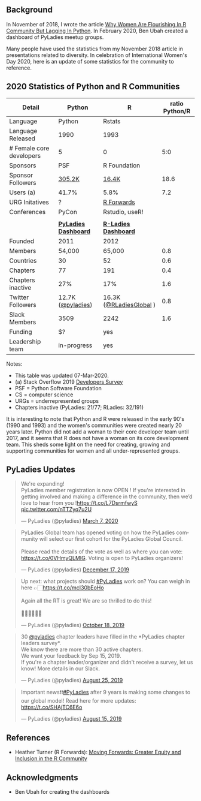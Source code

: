## Background
In November of 2018, I wrote the article [Why Women Are Flourishing In R Community But Lagging In Python](https://reshamas.github.io/why-women-are-flourishing-in-r-community-but-lagging-in-python/). In February 2020, Ben Ubah created a dashboard of PyLadies meetup groups. 

Many people have used the statistics from my November 2018 article in presentations related to diversity.  In celebration of International Women's Day 2020, here is an update of some statistics for the community to reference.  


## 2020 Statistics of Python and R Communities

| Detail            | Python | R  | ratio Python/R  |
|-------------------|------------|------------|----------------|
| Language          | Python     | Rstats     |                |
| Language Released | 1990       | 1993       |                |
| # Female core developers|  5   | 0          |  5:0              | 
| Sponsors       | PSF        | R Foundation |              |
| Sponsor Followers | [305.2K](https://twitter.com/ThePSF)  |  [16.4K](https://twitter.com/_R_Foundation)| 18.6  |
| Users (a)         | 41.7%      | 5.8%       |  7.2   |
| URG Initatives    | ?          | [R Forwards](https://forwards.github.io)       |     |
| Conferences       | PyCon      | Rstudio, useR! 
|                   |    |        |     |
|      | **[PyLadies Dashboard](https://nyc-pyladies.github.io/pyladies-dashboard/pyladies.html)**   | **[R-Ladies Dashboard](https://benubah.github.io/r-community-explorer/rladies.html)**
| Founded           | 2011       | 2012       |                |
| Members           | 54,000     | 65,000     |  0.8   |
| Countries         | 30         |  52        |  0.6   |
| Chapters          | 77         | 191        |  0.4   |
| Chapters inactive | 27%        | 17%        |  1.6   |
| Twitter Followers | 12.7K ([@pyladies](https://twitter.com/pyladies))  |  16.3K ([@RLadiesGlobal](https://twitter.com/RLadiesGlobal) )   | 0.8
| Slack Members     | 3509       | 2242       |  1.6   |  
| Funding           | $?         |  yes       |           |     
| Leadership team             | in-progress| yes        |                |

Notes:  
- This table was updated 07-Mar-2020.
- (a) Stack Overflow 2019 [Developers Survey](https://insights.stackoverflow.com/survey/2019)
- PSF = Python Software Foundation  
- CS = computer science
- URGs = underrepresented groups
- Chapters inactive (PyLadies: 21/77; RLadies: 32/191)

It is interesting to note that Python and R were released in the early 90's (1990 and 1993) and the women's communities were created nearly 20 years later.  Python did not add a woman to their core developer team until 2017, and it seems that R does not have a woman on its core development team.  This sheds some light on the need for creating, growing and supporting communities for women and all under-represented groups.  

## PyLadies Updates
<p>
<blockquote class="twitter-tweet"><p lang="en" dir="ltr">We&#39;re expanding!<br>PyLadies member registration is now OPEN ! If you&#39;re interested in getting involved and making a difference in the community, then we’d love to hear from you !<a href="https://t.co/L7DsrmfwyS">https://t.co/L7DsrmfwyS</a> <a href="https://t.co/nTTZyq7u2U">pic.twitter.com/nTTZyq7u2U</a></p>&mdash; PyLadies (@pyladies) <a href="https://twitter.com/pyladies/status/1236357624871845888?ref_src=twsrc%5Etfw">March 7, 2020</a></blockquote> <script async src="https://platform.twitter.com/widgets.js" charset="utf-8"></script>
</p>

<p>
<blockquote class="twitter-tweet"><p lang="en" dir="ltr">PyLadies Global team has opened voting on how the PyLadies community will select our first cohort for the PyLadies Global Council. <br><br>Please read the details of the vote as well as where you can vote: <a href="https://t.co/0VHmyQLMIG">https://t.co/0VHmyQLMIG</a>. Voting is open to PyLadies organizers!</p>&mdash; PyLadies (@pyladies) <a href="https://twitter.com/pyladies/status/1207072997556789248?ref_src=twsrc%5Etfw">December 17, 2019</a></blockquote> <script async src="https://platform.twitter.com/widgets.js" charset="utf-8"></script>
</p>

<blockquote class="twitter-tweet"><p lang="en" dir="ltr">Up next: what projects should <a href="https://twitter.com/hashtag/PyLadies?src=hash&amp;ref_src=twsrc%5Etfw">#PyLadies</a> work on? You can weigh in here 👉🏻<a href="https://t.co/mcI30bEoHo">https://t.co/mcI30bEoHo</a><br><br>Again all the RT is great! We are so thrilled to do this! <br><br>👋🏿👋🏼👋🏽</p>&mdash; PyLadies (@pyladies) <a href="https://twitter.com/pyladies/status/1185308589361127424?ref_src=twsrc%5Etfw">October 18, 2019</a></blockquote> <script async src="https://platform.twitter.com/widgets.js" charset="utf-8"></script>

<blockquote class="twitter-tweet"><p lang="en" dir="ltr">30 <a href="https://twitter.com/pyladies?ref_src=twsrc%5Etfw">@pyladies</a> chapter leaders have filled in the *PyLadies chapter leaders survey*.<br>We know there are more than 30 active chapters.<br>We want your feedback by Sep 15, 2019.<br>If you&#39;re a chapter leader/organizer and didn&#39;t receive a survey, let us know! More details in our Slack.</p>&mdash; PyLadies (@pyladies) <a href="https://twitter.com/pyladies/status/1165669768092762121?ref_src=twsrc%5Etfw">August 25, 2019</a></blockquote> <script async src="https://platform.twitter.com/widgets.js" charset="utf-8"></script>

<p>
<blockquote class="twitter-tweet"><p lang="en" dir="ltr">Important news❗❗<a href="https://twitter.com/hashtag/PyLadies?src=hash&amp;ref_src=twsrc%5Etfw">#PyLadies</a> after 9 years is making some changes to our global model! Read here for more updates: <a href="https://t.co/SHAjTC6E6o">https://t.co/SHAjTC6E6o</a></p>&mdash; PyLadies (@pyladies) <a href="https://twitter.com/pyladies/status/1162061210965204994?ref_src=twsrc%5Etfw">August 15, 2019</a></blockquote> <script async src="https://platform.twitter.com/widgets.js" charset="utf-8"></script>
</p>

## References
- Heather Turner (R Forwards): [Moving Forwards: Greater Equity and Inclusion in the R Community](https://www.heatherturner.net/talks/celebration2020)

## Acknowledgments
- Ben Ubah for creating the dashboards
